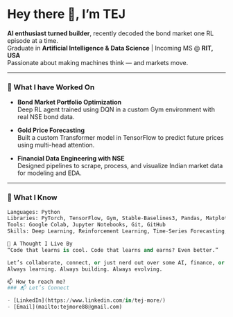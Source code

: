 # Hey there 👋, I’m TEJ

**AI enthusiast turned builder**, recently decoded the bond market one RL episode at a time.  
Graduate in **Artificial Intelligence & Data Science** | Incoming MS @ **RIT, USA**  
Passionate about making machines think — and markets move.

---

### 🚀 What I have Worked On

- **Bond Market Portfolio Optimization**  
  Deep RL agent trained using DQN in a custom Gym environment with real NSE bond data.

- **Gold Price Forecasting**  
  Built a custom Transformer model in TensorFlow to predict future prices using multi-head attention.

- **Financial Data Engineering with NSE**  
  Designed pipelines to scrape, process, and visualize Indian market data for modeling and EDA.

---

### 🧠 What I Know

```python
Languages: Python  
Libraries: PyTorch, TensorFlow, Gym, Stable-Baselines3, Pandas, Matplotlib, Scikit-learn  
Tools: Google Colab, Jupyter Notebooks, Git, GitHub  
Skills: Deep Learning, Reinforcement Learning, Time-Series Forecasting, Financial AI

💬 A Thought I Live By
“Code that learns is cool. Code that learns and earns? Even better.”

Let’s collaborate, connect, or just nerd out over some AI, finance, or futuristic tech.
Always learning. Always building. Always evolving.

📫 How to reach me?
### 📬 Let’s Connect

- [LinkedIn](https://www.linkedin.com/in/tej-more/)
- [Email](mailto:tejmore88@gmail.com)



